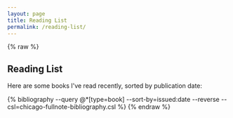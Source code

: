 ```yaml
---
layout: page
title: Reading List
permalink: /reading-list/
---
```


{% raw %}
## Reading List

Here are some books I've read recently, sorted by publication date:

{% bibliography --query @*[type=book] --sort-by=issued:date --reverse --csl=chicago-fullnote-bibliography.csl %}
{% endraw %}
